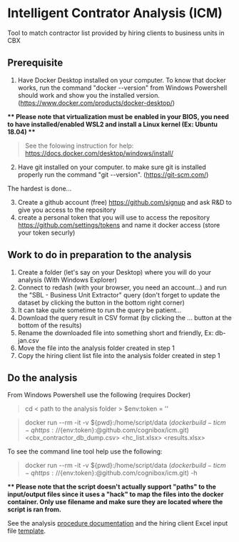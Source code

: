 # Intelligent Contrator Analysis (ICM)

Tool to match contractor list provided by hiring clients to business units in CBX

## Prerequisite

1. Have Docker Desktop installed on your computer. To know that docker works, run the command "docker --version" from Windows Powershell should work and show you the installed version. (https://www.docker.com/products/docker-desktop/)

__** Please note that virtualization must be enabled in your BIOS, you need to have installed/enabled WSL2 and install a Linux kernel (Ex: Ubuntu 18.04) **__

> See the folowing instruction for help: https://docs.docker.com/desktop/windows/install/

2. Have git installed on your computer. to make sure git is installed properly run the command "git --version". (https://git-scm.com/)

The hardest is done...

3. Create a github account (free) https://github.com/signup and ask R&D to give you access to the repository
4. create a personal token that you will use to access the repository https://github.com/settings/tokens and name it docker access (store your token securly)

## Work to do in preparation to the analysis

1. Create a folder (let's say on your Desktop) where you will do your analysis (With Windows Explorer)
2. Connect to redash (with your browser, you need an account...) and run the "SBL - Business Unit Extractor" query (don't forget to update the dataset by clicking the button in the bottom right corner)
3. It can take quite sometime to run the query be patient...
4. Download the query result in CSV format (by clicking the ... button at the bottom of the results)
5. Rename the downloaded file into something short and friendly, Ex: db-jan.csv
6. Move the file into the analysis folder created in step 1
7. Copy the hiring client list file into the analysis folder created in step 1

## Do the analysis

From Windows Powershell use the following (requires Docker)

> cd < path to the analysis folder >
> $env:token = '<your personal github token to access the repository>'

> docker run --rm -it -v ${pwd}:/home/script/data $(docker build -t icm -q https://${env:token}:@github.com/cognibox/icm.git) <cbx_contractor_db_dump.csv> <hc_list.xlsx> <results.xlsx>

To see the command line tool help use the following:

> docker run --rm -it -v  ${pwd}:/home/script/data $(docker build -t icm -q https://${env:token}:@github.com/cognibox/icm.git) -h


__** Please note that the script doesn't actually support "paths" to the input/output files since it uses a "hack" to map the files into the docker container. Only use filename and make sure they are located where the script is ran from.__


See the analysis [procedure documentation](ProcedureToProcessList.docx) and the hiring client Excel input file [template](hiring_client_input_template.xlsx).

